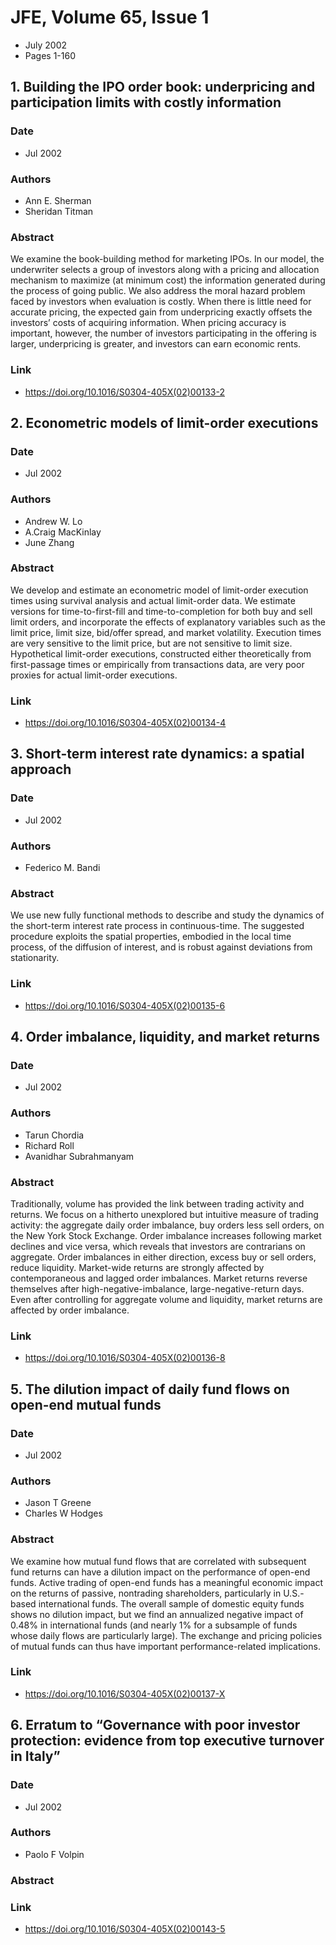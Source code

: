 # JFE, Volume 65, Issue 1
- July 2002
- Pages 1-160

## 1. Building the IPO order book: underpricing and participation limits with costly information
### Date
- Jul 2002
### Authors
- Ann E. Sherman
- Sheridan Titman
### Abstract
We examine the book-building method for marketing IPOs. In our model, the underwriter selects a group of investors along with a pricing and allocation mechanism to maximize (at minimum cost) the information generated during the process of going public. We also address the moral hazard problem faced by investors when evaluation is costly. When there is little need for accurate pricing, the expected gain from underpricing exactly offsets the investors’ costs of acquiring information. When pricing accuracy is important, however, the number of investors participating in the offering is larger, underpricing is greater, and investors can earn economic rents.
### Link
- https://doi.org/10.1016/S0304-405X(02)00133-2

## 2. Econometric models of limit-order executions
### Date
- Jul 2002
### Authors
- Andrew W. Lo
- A.Craig MacKinlay
- June Zhang
### Abstract
We develop and estimate an econometric model of limit-order execution times using survival analysis and actual limit-order data. We estimate versions for time-to-first-fill and time-to-completion for both buy and sell limit orders, and incorporate the effects of explanatory variables such as the limit price, limit size, bid/offer spread, and market volatility. Execution times are very sensitive to the limit price, but are not sensitive to limit size. Hypothetical limit-order executions, constructed either theoretically from first-passage times or empirically from transactions data, are very poor proxies for actual limit-order executions.
### Link
- https://doi.org/10.1016/S0304-405X(02)00134-4

## 3. Short-term interest rate dynamics: a spatial approach
### Date
- Jul 2002
### Authors
- Federico M. Bandi
### Abstract
We use new fully functional methods to describe and study the dynamics of the short-term interest rate process in continuous-time. The suggested procedure exploits the spatial properties, embodied in the local time process, of the diffusion of interest, and is robust against deviations from stationarity.
### Link
- https://doi.org/10.1016/S0304-405X(02)00135-6

## 4. Order imbalance, liquidity, and market returns
### Date
- Jul 2002
### Authors
- Tarun Chordia
- Richard Roll
- Avanidhar Subrahmanyam
### Abstract
Traditionally, volume has provided the link between trading activity and returns. We focus on a hitherto unexplored but intuitive measure of trading activity: the aggregate daily order imbalance, buy orders less sell orders, on the New York Stock Exchange. Order imbalance increases following market declines and vice versa, which reveals that investors are contrarians on aggregate. Order imbalances in either direction, excess buy or sell orders, reduce liquidity. Market-wide returns are strongly affected by contemporaneous and lagged order imbalances. Market returns reverse themselves after high-negative-imbalance, large-negative-return days. Even after controlling for aggregate volume and liquidity, market returns are affected by order imbalance.
### Link
- https://doi.org/10.1016/S0304-405X(02)00136-8

## 5. The dilution impact of daily fund flows on open-end mutual funds
### Date
- Jul 2002
### Authors
- Jason T Greene
- Charles W Hodges
### Abstract
We examine how mutual fund flows that are correlated with subsequent fund returns can have a dilution impact on the performance of open-end funds. Active trading of open-end funds has a meaningful economic impact on the returns of passive, nontrading shareholders, particularly in U.S.-based international funds. The overall sample of domestic equity funds shows no dilution impact, but we find an annualized negative impact of 0.48% in international funds (and nearly 1% for a subsample of funds whose daily flows are particularly large). The exchange and pricing policies of mutual funds can thus have important performance-related implications.
### Link
- https://doi.org/10.1016/S0304-405X(02)00137-X

## 6. Erratum to “Governance with poor investor protection: evidence from top executive turnover in Italy”
### Date
- Jul 2002
### Authors
- Paolo F Volpin
### Abstract

### Link
- https://doi.org/10.1016/S0304-405X(02)00143-5

